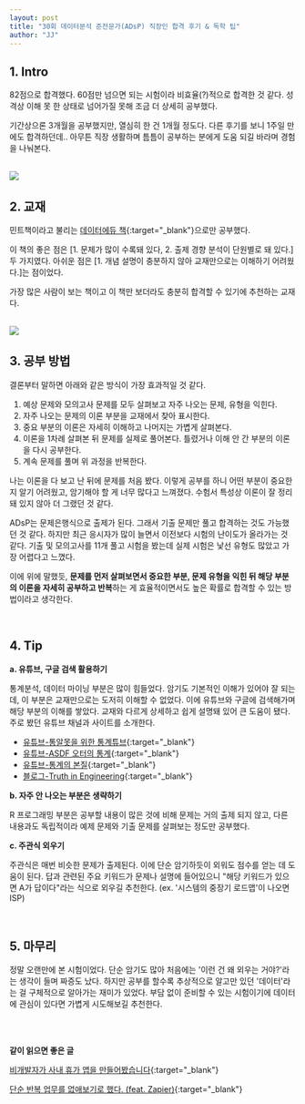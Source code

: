 ```yaml
---
layout: post
title: "30회 데이터분석 준전문가(ADsP) 직장인 합격 후기 & 독학 팁"
author: "JJ"
---
```


## <a name="first"></a>1. Intro
82점으로 합격했다. 60점만 넘으면 되는 시험이라 비효율(?)적으로 합격한 것 같다. 성격상 이해 못 한 상태로 넘어가질 못해 조금 더 상세히 공부했다.

기간상으론 3개월을 공부했지만, 열심히 한 건 1개월 정도다. 다른 후기를 보니 1주일 만에도 합격하던데.. 아무튼 직장 생활하며 틈틈이 공부하는 분에게 도움 되길 바라며 경험을 나눠본다.

<br/>

<img src="https://i.imgur.com/60Ou0mY.png" style="max-height: 250px; width:auto;">


<br/>

## <a name="second"></a>2. 교재

민트책이라고 불리는 [데이터에듀 책](http://www.yes24.com/Product/Goods/96687616){:target="_blank"}으로만 공부했다.

이 책의 좋은 점은 [1. 문제가 많이 수록돼 있다, 2. 출제 경향 분석이 단원별로 돼 있다.] 두 가지였다. 아쉬운 점은 [1. 개념 설명이 충분하지 않아 교재만으로는 이해하기 어려웠다.]는 점이었다. 

가장 많은 사람이 보는 책이고 이 책만 보더라도 충분히 합격할 수 있기에 추천하는 교재다.

<br/>

<img src="https://i.imgur.com/OICCf1x.jpg" style="max-height: 500px; width:auto;">


<br/>

## <a name="third"></a>3. 공부 방법

결론부터 말하면 아래와 같은 방식이 가장 효과적일 것 같다.

1. 예상 문제와 모의고사 문제를 모두 살펴보고 자주 나오는 문제, 유형을 익힌다.
2. 자주 나오는 문제의 이론 부분을 교재에서 찾아 표시한다.
3. 중요 부분의 이론은 자세히 이해하고 나머지는 가볍게 살펴본다.
4. 이론을 1차례 살펴본 뒤 문제를 실제로 풀어본다. 틀렸거나 이해 안 간 부분의 이론을 다시 공부한다.
5. 계속 문제를 풀며 위 과정을 반복한다.

나는 이론을 다 보고 난 뒤에 문제를 처음 봤다. 이렇게 공부를 하니 어떤 부분이 중요한지 알기 어려웠고, 암기해야 할 게 너무 많다고 느껴졌다. 수험서 특성상 이론이 잘 정리돼 있지 않아 더 그랬던 것 같다.

ADsP는 문제은행식으로 출제가 된다. 그래서 기출 문제만 풀고 합격하는 것도 가능했던 것 같다. 하지만 최근 응시자가 많이 늘면서 이전보다 시험의 난이도가 올라가는 것 같다. 기출 및 모의고사를 11개 풀고 시험을 봤는데 실제 시험은 낯선 유형도 많았고 가장 어렵다고 느꼈다.

이에 위에 말했듯, **문제를 먼저 살펴보면서 중요한 부분, 문제 유형을 익힌 뒤 해당 부분의 이론을 자세히 공부하고 반복**하는 게 효율적이면서도 높은 확률로 합격할 수 있는 방법이라고 생각한다.

<br/>

## <a name="fourth"></a>4. Tip

**a. 유튜브, 구글 검색 활용하기**

통계분석, 데이터 마이닝 부분은 많이 힘들었다. 암기도 기본적인 이해가 있어야 잘 되는데, 이 부분은 교재만으로는 도저히 이해할 수 없었다. 이에 유튜브와 구글에 검색해가며 해당 부분의 이해를 쌓았다. 교재와 다르게 상세하고 쉽게 설명돼 있어 큰 도움이 됐다. 주로 봤던 유튜브 채널과 사이트를 소개한다.

- [유튜브-통알못을 위한 통계튜브](https://www.youtube.com/user/who4u78){:target="_blank"}
- [유튜브-ASDF 오터의 통계](https://www.youtube.com/channel/UCgqqOZRUcnSJHDOPHhIQCwg){:target="_blank"}
- [유튜브-통계의 본질](https://www.youtube.com/channel/UCVrs4KiLQz_gvVWWK1pKR1g){:target="_blank"}
- [블로그-Truth in Engineering](https://m.blog.naver.com/PostList.naver?blogId=mykepzzang&categoryNo=38&logCode=0){:target="_blank"}

**b. 자주 안 나오는 부분은 생략하기**

R 프로그래밍 부분은 공부할 내용이 많은 것에 비해 문제는 거의 출제 되지 않고, 다른 내용과도 독립적이라 예제 문제와 기출 문제를 살펴보는 정도만 공부했다.

**c. 주관식 외우기**

주관식은 매번 비슷한 문제가 출제된다. 이에 단순 암기하듯이 외워도 점수를 얻는 데 도움이 된다. 답과 관련된 주요 키워드가 문제나 설명에 들어있으니 "해당 키워드가 있으면 A가 답이다"라는 식으로 외우길 추천한다. (ex. '시스템의 중장기 로드맵'이 나오면 ISP)

<br/>

## <a name="fifth"></a>5. 마무리

정말 오랜만에 본 시험이었다. 단순 암기도 많아 처음에는 '이런 건 왜 외우는 거야?'라는 생각이 들며 짜증도 났다. 하지만 공부를 할수록 추상적으로 알고만 있던 '데이터'라는 걸 구체적으로 알아가는 재미가 있었다. 부담 없이 준비할 수 있는 시험이기에 데이터에 관심이 있다면 가볍게 시도해보길 추천한다.

<br/>
<br/>

**같이 읽으면 좋은 글**

[비개발자가 사내 휴가 앱을 만들어봤습니다](https://jeongje.github.io/2021-09-04/story-leaveapp){:target="_blank"}

[단순 반복 업무를 없애보기로 했다. (feat. Zapier)](https://jeongje.github.io/2022-07-30/story-automation-zapier){:target="_blank"}
